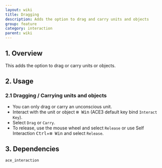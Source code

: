 ```yaml
---
layout: wiki
title: Dragging
description: Adds the option to drag and carry units and objects
group: feature
category: interaction
parent: wiki
---
```


## 1. Overview

This adds the option to drag or carry units or objects.

## 2. Usage

### 2.1 Dragging / Carrying units and objects
- You can only drag or carry an unconscious unit.
- Interact with the unit or object <kbd>⊞&nbsp;Win</kbd> (ACE3 default key bind `Interact Key`).
- Select `Drag` or `Carry`.
- To release, use the mouse wheel and select `Release` or use Self Interaction <kbd>Ctrl</kbd>+<kbd>⊞&nbsp;Win</kbd> and select `Release`.

## 3. Dependencies

`ace_interaction`

